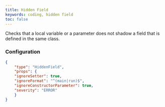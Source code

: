 ```yaml
---
title: Hidden Field
keywords: coding, hidden field
toc: false
---
```


Checks that a local variable or a parameter does not shadow a field that is defined in the same class.

### Configuration

```json
{
    "type": "HiddenField",
    "props": {
    "ignoreSetter": true,
    "ignoreFormat": "^(main|run)$",
    "ignoreConstructorParameter": true,
    "severity": "ERROR"
    }
}
```